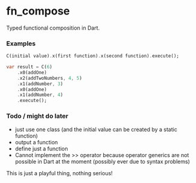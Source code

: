 # fn_compose

Typed functional composition in Dart.

### Examples
```dart
C(initial value).x(first function).x(second function).execute();

var result = C(6)
    .x0(addOne)
    .x2(addTwoNumbers, 4, 5)
    .x1(addNumber, 3)
    .x0(addOne)
    .x1(addNumber, 4)
    .execute();
```

### Todo / might do later
* just use one class (and the initial value can be created by a static function)
* output a function
* define just a function
* Cannot implement the >> operator because operator generics are not possible in Dart at the moment (possibly ever due to syntax problems)

This is just a playful thing, nothing serious!

